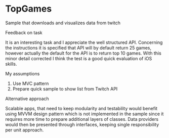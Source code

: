 # TopGames
Sample that downloads and visualizes data from twitch 

Feedback on task

It is an interesting task and I appreciate the well structured API. Concerning the instructions it is specified that API will by default return 25 games, however actually the default for the API is to return top 10 games. With this minor detail corrected I think the test is a good quick evaluation of iOS skills.

My assumptions

1. Use MVC pattern
2. Prepare quick sample to show list from Twitch API

Alternative approach

Scalable apps, that need to keep modularity and testability would benefit using MVVM design pattern which is not implemented in the sample since it requires more time to prepare additional layers of classes. Data providers would then be presented through interfaces, keeping single responsibility per unit approach.
